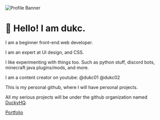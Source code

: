 ![Profile Banner](https://i.imgur.com/5iNuFyj.png)

# 👋 Hello! I am dukc.

I am a beginner front-end web developer.

I am an expert at UI design, and CSS.

I like experimenting with things too. Such as python stuff, discord bots, minecraft java plugins/mods, and more.

I am a content creator on youtube: @dukc01 @dukc02

This is my personal github, where I will have personal projects.

All my serious projects will be under the github organization named [DuckyHQ](https://github.com/duckyhq1).

[Portfolio](https://www.duckyhq.com)
